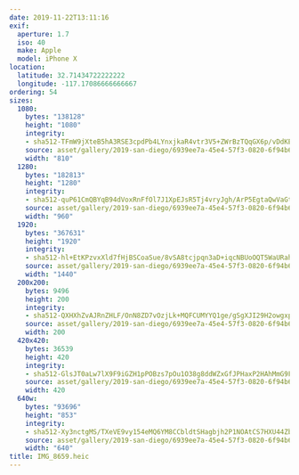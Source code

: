 ```yaml
---
date: 2019-11-22T13:11:16
exif:
  aperture: 1.7
  iso: 40
  make: Apple
  model: iPhone X
location:
  latitude: 32.71434722222222
  longitude: -117.17086666666667
ordering: 54
sizes:
  1080:
    bytes: "138128"
    height: "1080"
    integrity:
    - sha512-TFmW9jXteB5hA3RSE3cpdPb4LYnxjkaR4vtr3V5+ZWrBzTQqGX6p/vDdKEmleqUkElwk8R5EcuoMHPMEJzOIRA==
    source: asset/gallery/2019-san-diego/6939ee7a-45e4-57f3-0820-6f94b6aa1805~1080.jpg
    width: "810"
  1280:
    bytes: "182813"
    height: "1280"
    integrity:
    - sha512-quP61CmQBYqB94dVoxRnFfOl7J1XpEJsR5Tj4vryJgh/ArP5EgtaQwVaGtyHmfca2WhGiOOVxgCf4qcMKiXlIw==
    source: asset/gallery/2019-san-diego/6939ee7a-45e4-57f3-0820-6f94b6aa1805~1280.jpg
    width: "960"
  1920:
    bytes: "367631"
    height: "1920"
    integrity:
    - sha512-hl+EtKPzvxXld7fHjBSCoaSue/8vSA8tcjpqn3aD+iqcNBUoOQT5WaURahRCVHK96HiwC8OucPYs2oRnPZEY5g==
    source: asset/gallery/2019-san-diego/6939ee7a-45e4-57f3-0820-6f94b6aa1805~1920.jpg
    width: "1440"
  200x200:
    bytes: 9496
    height: 200
    integrity:
    - sha512-QXHXhZvAJRnZHLF/OnN8ZD7vOzjLk+MQFCUMYYQ1ge/gSgXJI29H2owgxpbJddkgXvy1XdvUB3jGMybdwm1H8g==
    source: asset/gallery/2019-san-diego/6939ee7a-45e4-57f3-0820-6f94b6aa1805~200x200.jpg
    width: 200
  420x420:
    bytes: 36539
    height: 420
    integrity:
    - sha512-GlsJT0aLw7lX9F9iGZH1pPOBzs7pOu1O38g8ddWZxGfJPHaxP2HAhMmG9FiBokQqSJDVS8uqWugSNjVsryX5WA==
    source: asset/gallery/2019-san-diego/6939ee7a-45e4-57f3-0820-6f94b6aa1805~420x420.jpg
    width: 420
  640w:
    bytes: "93696"
    height: "853"
    integrity:
    - sha512-Xy3nctgMS/TXeVE9vy154eMQ6YM8CCbldtSHagbjh2P1NOAtCS7HXU44ZbODgOPtdUeJv1g553kdGdiHvZHR5Q==
    source: asset/gallery/2019-san-diego/6939ee7a-45e4-57f3-0820-6f94b6aa1805~640w.jpg
    width: "640"
title: IMG_8659.heic
---
```

